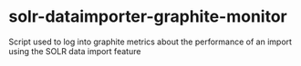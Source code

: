 # solr-dataimporter-graphite-monitor
Script used to log into graphite metrics about the performance of an import using the SOLR data import feature
